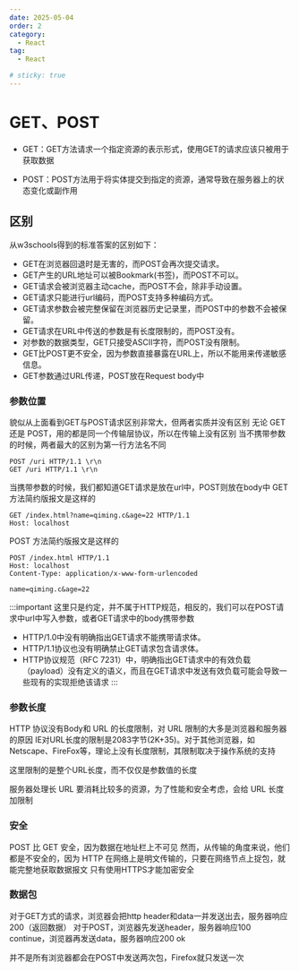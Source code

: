 ```yaml
---
date: 2025-05-04
order: 2
category:
  - React
tag:
  - React

# sticky: true
---
```


# GET、POST

- GET：GET方法请求一个指定资源的表示形式，使用GET的请求应该只被用于获取数据

- POST：POST方法用于将实体提交到指定的资源，通常导致在服务器上的状态变化或副作用

## 区别

从w3schools得到的标准答案的区别如下：
- GET在浏览器回退时是无害的，而POST会再次提交请求。
- GET产生的URL地址可以被Bookmark(书签)，而POST不可以。
- GET请求会被浏览器主动cache，而POST不会，除非手动设置。
- GET请求只能进行url编码，而POST支持多种编码方式。
- GET请求参数会被完整保留在浏览器历史记录里，而POST中的参数不会被保留。
- GET请求在URL中传送的参数是有长度限制的，而POST没有。
- 对参数的数据类型，GET只接受ASCII字符，而POST没有限制。
- GET比POST更不安全，因为参数直接暴露在URL上，所以不能用来传递敏感信息。
- GET参数通过URL传递，POST放在Request body中

### 参数位置

貌似从上面看到GET与POST请求区别非常大，但两者实质并没有区别
无论 GET 还是 POST，用的都是同一个传输层协议，所以在传输上没有区别
当不携带参数的时候，两者最大的区别为第一行方法名不同
```
POST /uri HTTP/1.1 \r\n
GET /uri HTTP/1.1 \r\n
```

当携带参数的时候，我们都知道GET请求是放在url中，POST则放在body中
GET 方法简约版报文是这样的
```
GET /index.html?name=qiming.c&age=22 HTTP/1.1
Host: localhost
```
POST 方法简约版报文是这样的
```
POST /index.html HTTP/1.1
Host: localhost
Content-Type: application/x-www-form-urlencoded

name=qiming.c&age=22
```
:::important
这里只是约定，并不属于HTTP规范，相反的，我们可以在POST请求中url中写入参数，或者GET请求中的body携带参数
- HTTP/1.0中没有明确指出GET请求不能携带请求体。
- HTTP/1.1协议也没有明确禁止GET请求包含请求体。
- HTTP协议规范（RFC 7231）中，明确指出GET请求中的有效负载（payload）没有定义的语义，而且在GET请求中发送有效负载可能会导致一些现有的实现拒绝该请求
:::

### 参数长度
HTTP 协议没有Body和 URL 的长度限制，对 URL 限制的大多是浏览器和服务器的原因
IE对URL长度的限制是2083字节(2K+35)。对于其他浏览器，如Netscape、FireFox等，理论上没有长度限制，其限制取决于操作系统的支持

这里限制的是整个URL长度，而不仅仅是参数值的长度

服务器处理长 URL 要消耗比较多的资源，为了性能和安全考虑，会给 URL 长度加限制

### 安全
POST 比 GET 安全，因为数据在地址栏上不可见
然而，从传输的角度来说，他们都是不安全的，因为 HTTP 在网络上是明文传输的，只要在网络节点上捉包，就能完整地获取数据报文
只有使用HTTPS才能加密安全

### 数据包
对于GET方式的请求，浏览器会把http header和data一并发送出去，服务器响应200（返回数据）
对于POST，浏览器先发送header，服务器响应100 continue，浏览器再发送data，服务器响应200 ok

并不是所有浏览器都会在POST中发送两次包，Firefox就只发送一次










